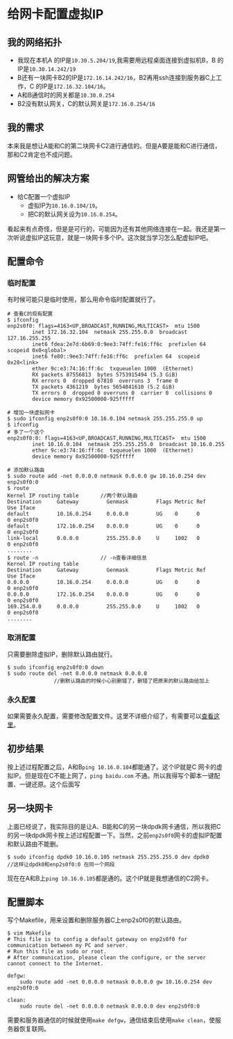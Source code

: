 # 给网卡配置虚拟IP
## 我的网络拓扑
- 我现在本机A 的IP是`10.30.5.204/19`,我需要用远程桌面连接到虚拟机B，B 的IP是`10.30.14.242/19`
- B还有一块网卡B2的IP是`172.16.14.242/16`，B2再用ssh连接到服务器C上工作，C 的IP是`172.16.32.104/16`。
- A和B通信时的网关都是`10.30.0.254`
- B2没有默认网关，C的默认网关是`172.16.0.254/16`

## 我的需求
本来我是想让A能和C的第二块网卡C2进行通信的。但是A要是能和C进行通信，那和C2肯定也不成问题。

## 网管给出的解决方案
- 给C配置一个虚拟IP
  - 虚拟IP为`10.16.0.104/19`。
  - 把C的默认网关设为`10.16.0.254`。

看起来有点奇怪，但是是可行的，可能因为还有其他网络连接在一起。我还是第一次听说虚拟IP这玩意，就是一块网卡多个IP。这次就当学习怎么配虚拟IP吧。

## 配置命令
### 临时配置
有时候可能只是临时使用，那么用命令临时配置就行了。
```
# 查看C的现有配置
$ ifconfig           
enp2s0f0: flags=4163<UP,BROADCAST,RUNNING,MULTICAST>  mtu 1500
        inet 172.16.32.104  netmask 255.255.0.0  broadcast 127.16.255.255
        inet6 fdea:2e7d:6b69:0:9ee3:74ff:fe16:ff6c  prefixlen 64  scopeid 0x0<global>
        inet6 fe80::9ee3:74ff:fe16:ff6c  prefixlen 64  scopeid 0x20<link>
        ether 9c:e3:74:16:ff:6c  txqueuelen 1000  (Ethernet)
        RX packets 87556813  bytes 5753915494 (5.3 GiB)
        RX errors 0  dropped 67810  overruns 3  frame 0
        TX packets 4361219  bytes 5654841610 (5.2 GiB)
        TX errors 0  dropped 0 overruns 0  carrier 0  collisions 0
        device memory 0x92500000-925fffff  
```
```
# 增加一块虚拟网卡
$ sudo ifconfig enp2s0f0:0 10.16.0.104 netmask 255.255.255.0 up
$ ifconfig
# 多了一个这个
enp2s0f0:0: flags=4163<UP,BROADCAST,RUNNING,MULTICAST>  mtu 1500
        inet 10.16.0.104  netmask 255.255.255.0  broadcast 10.16.0.255
        ether 9c:e3:74:16:ff:6c  txqueuelen 1000  (Ethernet)
        device memory 0x92500000-925fffff  
```
```
# 添加默认路由
$ sudo route add -net 0.0.0.0 netmask 0.0.0.0 gw 10.16.0.254 dev enp2s0f0:0
$ route
Kernel IP routing table       //两个默认路由
Destination     Gateway         Genmask         Flags Metric Ref    Use Iface
default         10.16.0.254     0.0.0.0         UG    0      0        0 enp2s0f0
default         172.16.0.254    0.0.0.0         UG    0      0        0 enp2s0f0
link-local      0.0.0.0         255.255.0.0     U     1002   0        0 enp2s0f0
........
$ route -n                    // -n查看详细信息
Kernel IP routing table
Destination     Gateway         Genmask         Flags Metric Ref    Use Iface
0.0.0.0         10.16.0.254     0.0.0.0         UG    0      0        0 enp2s0f0
0.0.0.0         172.16.0.254    0.0.0.0         UG    0      0        0 enp2s0f0
169.254.0.0     0.0.0.0         255.255.0.0     U     1002   0        0 enp2s0f0
........
```

### 取消配置
只需要删除虚拟IP，删除默认路由就行。
```
$ sudo ifconfig enp2s0f0:0 down
$ sudo route del -net 0.0.0.0 netmask 0.0.0.0
               //删默认路由的时候小心别删错了，删错了把原来的默认路由给加上
```

### 永久配置
如果需要永久配置，需要修改配置文件。这里不详细介绍了，有需要可以[查看这里](https://blog.csdn.net/ygm_linux/article/details/81532478)。

## 初步结果
按上述过程配置之后，A和B`ping 10.16.0.104`都能通了。这个IP就是C 网卡的虚拟IP。但是现在C不能上网了，`ping baidu.com` 不通。所以我得写个脚本一键配置、一键还原。这个后面写

## 另一块网卡
上面已经说了，我实际目的是让A、B能和C的另一块dpdk网卡通信，所以我把C的另一块dpdk网卡按上述过程配置一下。当然，之前`enp2s0f0`网卡的虚拟IP配置和默认路由不能删。
```
$ sudo ifconfig dpdk0 10.16.0.105 netmask 255.255.255.0 dev dpdk0
//这样让dpdk0和enp2s0f0:0 在同一个网段
```
现在在A和B上`ping 10.16.0.105`都是通的。这个IP就是我想通信的C2网卡。

## 配置脚本
写个Makefile，用来设置和删除服务器C上enp2s0f0的默认路由。
```
$ vim Makefile
# This file is to config a default gateway on enp2s0f0 for communication between my PC and server.
# Run this file as sudo or root.
# After communication, please clean the configure, or the server cannot connect to the Internet.

defgw:
	sudo route add -net 0.0.0.0 netmask 0.0.0.0 gw 10.16.0.254 dev enp2s0f0:0

clean:
	sudo route del -net 0.0.0.0 netmask 0.0.0.0 dev enp2s0f0:0

```
需要和服务器通信的时候就使用`make defgw`，通信结束后使用`make clean`，使服务器恢复联网。
